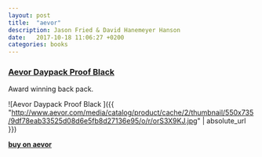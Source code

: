 ```yaml
---
layout: post
title:  "aevor"
description: Jason Fried & David Hanemeyer Hanson
date:   2017-10-18 11:06:27 +0200
categories: books
---
```


### [Aevor Daypack Proof Black][aevor]

Award winning back pack.

![Aevor Daypack Proof Black ]({{ "http://www.aevor.com/media/catalog/product/cache/2/thumbnail/550x735/9df78eab33525d08d6e5fb8d27136e95/o/r/orS3X9KJ.jpg" | absolute_url }})

**[buy on aevor][aevor]**

[aevor]: http://www.aevor.com/en/daypack-proof-black/
